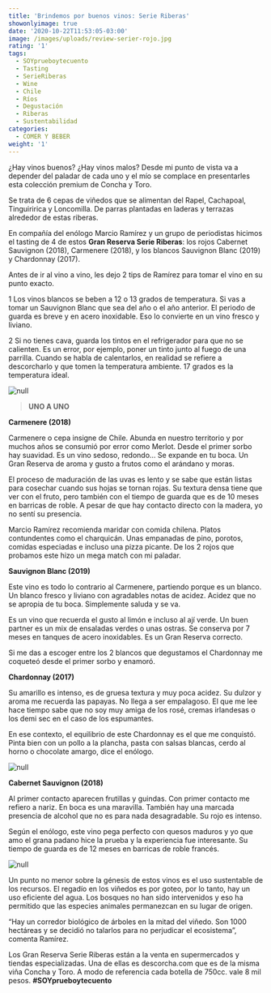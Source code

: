 ```yaml
---
title: 'Brindemos por buenos vinos: Serie Riberas'
showonlyimage: true
date: '2020-10-22T11:53:05-03:00'
image: /images/uploads/review-serier-rojo.jpg
rating: '1'
tags:
  - SOYprueboytecuento
  - Tasting
  - SerieRiberas
  - Wine
  - Chile
  - Ríos
  - Degustación
  - Riberas
  - Sustentabilidad
categories:
  - COMER Y BEBER
weight: '1'
---
```

¿Hay vinos buenos? ¿Hay vinos malos? Desde mi punto de vista va a depender del paladar de cada uno y el mío se complace en presentarles esta colección premium de Concha y Toro.

<!--more-->

Se trata de 6 cepas de viñedos que se alimentan del Rapel, Cachapoal, Tinguiririca y Loncomilla. De parras plantadas en laderas y terrazas alrededor de estas riberas.

En compañía del enólogo Marcio Ramírez y un grupo de periodistas hicimos el tasting de 4 de estos **Gran Reserva Serie Riberas**: los rojos Cabernet Sauvignon (2018), Carmenere (2018), y los blancos Sauvignon Blanc (2019) y Chardonnay (2017).

Antes de ir al vino a vino, les dejo 2 tips de Ramírez para tomar el vino en su punto exacto.

1 Los vinos blancos se beben a 12 o 13 grados de temperatura. Si vas a tomar un Sauvignon Blanc que sea del año o el año anterior. El periodo de guarda es breve y en acero inoxidable. Eso lo convierte en un vino fresco y liviano. 

2 Si no tienes cava, guarda los tintos en el refrigerador para que no se calienten. Es un error, por ejemplo, poner un tinto junto al fuego de una parrilla. Cuando se habla de calentarlos, en realidad se refiere a descorcharlo y que tomen la temperatura ambiente. 17 grados es la temperatura ideal.

![null](/images/uploads/review-serier-todos.jpg)

> **UNO A UNO**

**Carmenere (2018)**

Carmenere o cepa insigne de Chile. Abunda en nuestro territorio y por muchos años se consumió por error como Merlot. Desde el primer sorbo hay suavidad. Es un vino sedoso, redondo… Se expande en tu boca. Un Gran Reserva de aroma y gusto a frutos como el arándano y moras.

El proceso de maduración de las uvas es lento y se sabe que están listas para cosechar cuando sus hojas se tornan rojas. Su textura densa tiene que ver con el fruto, pero también con el tiempo de guarda que es de 10 meses en barricas de roble. A pesar de que hay contacto directo con la madera, yo no sentí su presencia.

Marcio Ramírez recomienda maridar con comida chilena. Platos contundentes como el charquicán. Unas empanadas de pino, porotos, comidas especiadas e incluso una pizza picante. De los 2 rojos que probamos este hizo un mega match con mi paladar.

**Sauvignon Blanc (2019)**

Este vino es todo lo contrario al Carmenere, partiendo porque es un blanco. Un blanco fresco y liviano con agradables notas de acidez. Acidez que no se apropia de tu boca. Simplemente saluda y se va. 

Es un vino que recuerda el gusto al limón e incluso al ají verde. Un buen partner es un mix de ensaladas verdes o unas ostras. Se conserva por 7 meses en tanques de acero inoxidables. Es un Gran Reserva correcto. 

Si me das a escoger entre los 2 blancos que degustamos el Chardonnay me coqueteó desde el primer sorbo y enamoró.

**Chardonnay (2017)**

Su amarillo es intenso, es de gruesa textura y muy poca acidez. Su dulzor y aroma me recuerda las papayas. No llega a ser empalagoso. El que me lee hace tiempo sabe que no soy muy amiga de los rosé, cremas irlandesas o los demi sec en el caso de los espumantes.

En ese contexto, el equilibrio de este Chardonnay es el que me conquistó. Pinta bien con un pollo a la plancha, pasta con salsas blancas, cerdo al horno o chocolate amargo, dice el enólogo. 

![null](/images/uploads/review-serier-blancos.jpg)

**Cabernet Sauvignon (2018)**

Al primer contacto aparecen frutillas y guindas. Con primer contacto me refiero a nariz. En boca es una maravilla. También hay una marcada presencia de alcohol que no es para nada desagradable. Su rojo es intenso.

Según el enólogo, este vino pega perfecto con quesos maduros y yo que amo el grana padano hice la prueba y la experiencia fue interesante. Su tiempo de guarda es de 12 meses en barricas de roble francés.

![null](/images/uploads/review-serier-cs.jpg)

Un punto no menor sobre la génesis de estos vinos es el uso sustentable de los recursos. El regadío en los viñedos es por goteo, por lo tanto, hay un uso eficiente del agua. Los bosques no han sido intervenidos y eso ha permitido que las especies animales permanezcan en su lugar de origen.

“Hay un corredor biológico de árboles en la mitad del viñedo. Son 1000 hectáreas y se decidió no talarlos para no perjudicar el ecosistema”, comenta Ramírez.

Los Gran Reserva Serie Riberas están a la venta en supermercados y tiendas especializadas. Una de ellas es descorcha.com que es de la misma viña Concha y Toro. A modo de referencia cada botella de 750cc. vale 8 mil pesos. **\#SOYprueboytecuento**
